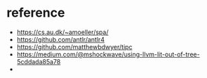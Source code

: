 # reference
- https://cs.au.dk/~amoeller/spa/
- https://github.com/antlr/antlr4
- https://github.com/matthewbdwyer/tipc
- https://medium.com/@mshockwave/using-llvm-lit-out-of-tree-5cddada85a78
-